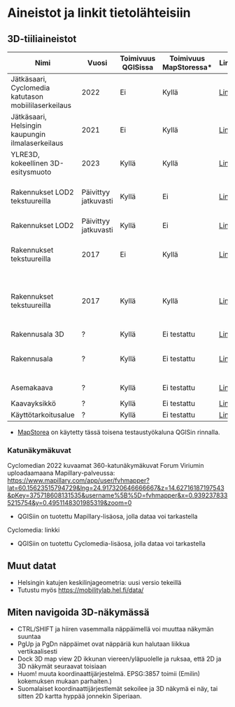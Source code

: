 # Aineistot ja linkit tietolähteisiin

## 3D-tiiliaineistot
| Nimi         | Vuosi | Toimivuus QGISissa |  Toimivuus MapStoressa* |Linkit                                                                   | Huomiot | Kuva |
|--------------|-------|--------------------|------------------------|-------------------------------------------------------------------------|---------|-----|
| Jätkäsaari, Cyclomedia katutason mobiililaserkeilaus | 2022  | Ei | Kyllä | [Linkki](https://dl2sa.blob.core.windows.net/public3d/cyclomedia_jatkasaari_2022_09/kaikki.json)    | - | ![cyclo_2022](https://github.com/GispoCoding/fv_qgis3Dkokeilu/assets/13584679/45ee0fa2-16f6-4f7e-979c-b64fc13f0184) |
| Jätkäsaari, Helsingin kaupungin ilmalaserkeilaus   | 2021  | Ei  | Kyllä | [Linkki](https://dl2sa.blob.core.windows.net/public3d/helsinki_jatkasaari_als_2021/tileset.json)    | - | ![jatkasaari_2021](https://github.com/GispoCoding/fv_qgis3Dkokeilu/assets/13584679/17f252b7-243a-43d8-a602-cec38b5086e3) |
| YLRE3D, kokeellinen 3D-esitysmuoto  | 2023   | Kyllä  | Kyllä | [Linkki](https://dl2sa.blob.core.windows.net/public3d/streetdemo_updated/tileset.json) | [Linkki](https://prod.xd-twin.io/project/62ea3e646daa2a001aab6258) | ![ylre](https://github.com/GispoCoding/fv_qgis3Dkokeilu/assets/13584679/7c05322b-e19b-4340-a5f0-2879a3a0bbe2) |
| Rakennukset LOD2 tekstuureilla  | Päivittyy jatkuvasti   | Kyllä  | Ei | [Linkki](https://kartta.hel.fi/3d/datasource-data/2bcc0c80-51b8-412b-af72-b3ecc7007a18/tileset.json) | [Linkki](https://prod.xd-twin.io/project/62ea3e646daa2a001aab6258), itse tekstuurit ei näy QGISissa | ![image](https://github.com/GispoCoding/fv_qgis3Dkokeilu/assets/13584679/18f638d1-4526-45af-b5e7-5df043be424a) |
| Rakennukset LOD2  | Päivittyy jatkuvasti  | Kyllä  | Ei | [Linkki](https://kartta.hel.fi/3d/datasource-data/e9cfc1bb-a015-4a73-b741-7535504c61bb/tileset.json) |  | ![hki_lod2](https://github.com/GispoCoding/fv_qgis3Dkokeilu/assets/13584679/1073a78d-0fc5-4671-b935-f50f604bc6cf) |
| Rakennukset tekstuureilla | 2017 | Ei | Kyllä | [Linkki](https://kartta.hel.fi/3d/b3dm_2017/tileset.json) | QGIS: "GLTF version 1 tiles cannot be loaded" | ![image](https://github.com/GispoCoding/fv_qgis3Dkokeilu/assets/13584679/0ddf413e-850a-466d-8513-3500b5788cff) | 
| Rakennukset tekstuureilla | 2017 | Kyllä | Kyllä | [Linkki](https://kartta.hel.fi/3d/b3dm_2017_2/tileset.json) | Kyseessä "GLTF version 2", toimii mm. Unreal Enginessä |  ![hki_2017](https://github.com/GispoCoding/fv_qgis3Dkokeilu/assets/13584679/3ea045a9-6fde-4a43-b94f-1dc0f3dc5047) | 
| Rakennusala 3D | ? | Kyllä | Ei testattu | [Linkki](https://dl2sa.blob.core.windows.net/public3d/kaavapoc2023/rakennusala_3d/tileset.json) |  |  | 
| Rakennusala | ? | Kyllä | Ei testattu | [Linkki](https://dl2sa.blob.core.windows.net/public3d/kaavapoc2023/rakennusala/tileset.json) | Sama kuin yllä olevat rakennukset, mutta 2D? |  | 
| Asemakaava | ? | Kyllä  | Ei testattu | [Linkki](https://dl2sa.blob.core.windows.net/public3d/kaavapoc2023/asemakaava/tileset.json) | Asemakaava on 2D taso? |  | 
| Kaavayksikkö | ? | Kyllä | Ei testattu | [Linkki](https://dl2sa.blob.core.windows.net/public3d/kaavapoc2023/kaavayksikko/tileset.json) | 2D-taso?|  | 
| Käyttötarkoitusalue | ? | Kyllä | Ei testattu | [Linkki](https://dl2sa.blob.core.windows.net/public3d/kaavapoc2023/kayttotarkoitusalue/tileset.json) | |  | 

* [MapStorea](https://docs.mapstore.geosolutionsgroup.com/en/v2023.02.01/) on käytetty tässä toisena testaustyökaluna QGISin rinnalla.

### Katunäkymäkuvat
Cyclomedian 2022 kuvaamat 360-katunäkymäkuvat Forum Viriumin uploadaamaana Mapillary-palveussa:
https://www.mapillary.com/app/user/fvhmapper?lat=60.15623515794729&lng=24.917320646666667&z=14.62716187197543&pKey=375718608131535&username%5B%5D=fvhmapper&x=0.9392378335215754&y=0.4951148301985319&zoom=0
- QGISiin on tuotettu Mapillary-lisäosa, jolla dataa voi tarkastella

Cyclomedia:
linkki
- QGISiin on tuotettu Cyclomedia-lisäosa, jolla dataa voi tarkastella

## Muut datat
- Helsingin katujen keskilinjageometria: uusi versio tekeillä
- Tutustu myös https://mobilitylab.hel.fi/data/

## Miten navigoida 3D-näkymässä
- CTRL/SHIFT ja hiiren vasemmalla näppäimellä voi muuttaa näkymän suuntaa
- PgUp ja PgDn näppäimet ovat näppäriä kun halutaan liikkua vertikaalisesti
- Dock 3D map view 2D ikkunan viereen/yläpuolelle ja ruksaa, että 2D ja 3D näkymät seuraavat toisiaan
-   Huom! muuta koordinaattijärjestelmä. EPSG:3857 toimii (Emilin) kokemuksen mukaan parhaiten.)
-   Suomalaiset koordinaattijärjestlemät sekoilee ja 3D näkymä ei näy, tai sitten 2D kartta hyppää jonnekin Siperiaan.


